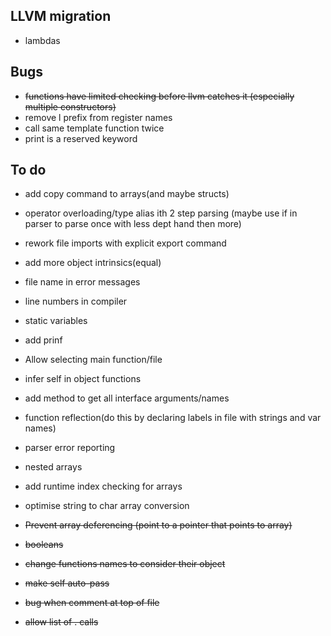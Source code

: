 ## LLVM migration

* lambdas

## Bugs
* ~~functions have limited checking before llvm catches it (especially multiple constructors)~~
* remove l prefix from register names
* call same template function twice
* print is a reserved keyword
## To do



* add copy command to arrays(and maybe structs)
* operator overloading/type alias ith 2 step parsing (maybe use if in parser to parse once with less dept hand then more)
* rework file imports with explicit export command
* add more object intrinsics(equal)
* file name in error messages
* line numbers in compiler
* static variables
* add prinf
* Allow selecting main function/file

* infer self in object functions
* add method to get all interface arguments/names
* function reflection(do this by declaring labels in file with strings and var names)
* parser error reporting
* nested arrays
* add runtime index checking for arrays
* optimise string to char array conversion

* ~~Prevent array deferencing (point to a pointer that points to array)~~
* ~~booleans~~
* ~~change functions names to consider their object~~
* ~~make self auto-pass~~
* ~~bug when comment at top of file~~
* ~~allow list of . calls~~